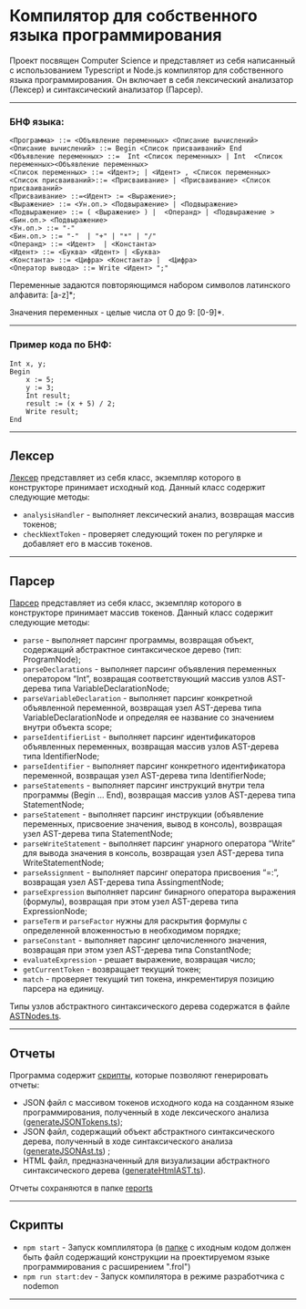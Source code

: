 # Компилятор для собственного языка программирования

Проект посвящен Computer Science и представляет из себя написанный с использованием Typescript и Node.js компилятор для собственного языка программирования. Он включает в себя лексический анализатор (Лексер) и синтаксический анализатор (Парсер).

---
### БНФ языка:
```
<Программа> ::= <Объявление переменных> <Описание вычислений>
<Описание вычислений> ::= Begin <Список присваиваний> End
<Объявление переменных> ::=  Int <Список переменных> | Int  <Список переменных><Объявление переменных>
<Список переменных> ::= <Идент>; | <Идент> , <Список переменных>
<Список присваиваний>::= <Присваивание> | <Присваивание> <Список присваиваний>
<Присваивание> ::=<Идент> := <Выражение>;
<Выражение> ::= <Ун.оп.> <Подвыражение> | <Подвыражение>
<Подвыражение> ::= ( <Выражение> ) |  <Операнд> | <Подвыражение > <Бин.оп.> <Подвыражение>
<Ун.оп.> ::= "-"
<Бин.оп.> ::= "-"  | "+" | "*" | "/"
<Операнд> ::= <Идент>  | <Константа>
<Идент> ::= <Буква> <Идент> | <Буква>
<Константа> ::= <Цифра> <Константа> |  <Цифра>
<Оператор вывода> ::= Write <Идент> ";"
```

Переменные задаются повторяющимся набором символов латинского алфавита: [a-z]*; 

Значения переменных - целые числа от 0 до 9: [0-9]*.

---
### Пример кода по БНФ:
```
Int x, y;
Begin
    x := 5;
    y := 3;
    Int result;
    result := (x + 5) / 2;
    Write result;
End
```
---
## Лексер

[Лексер](src/Lexer/Lexer.ts) представляет из себя класс, экземпляр которого в конструкторе принимает исходный код. Данный класс содержит следующие методы:

- `analysisHandler` - выполняет лексический анализ, возвращая массив токенов;
- `checkNextToken` - проверяет следующий токен по регулярке и добавляет его в массив токенов.

---
## Парсер

[Парсер](src/Parser/Parser.ts) представляет из себя класс, экземпляр которого в конструкторе принимает массив токенов. Данный класс содержит следующие методы:

- `parse` - выполняет парсинг программы, возвращая объект, содержащий абстрактное синтаксическое дерево (тип: ProgramNode);
- `parseDeclarations` - выполняет парсинг объявления переменных оператором “Int”, возвращая соответствующий массив узлов AST-дерева типа VariableDeclarationNode;
- `parseVariableDeclaration` - выполняет парсинг конкретной объявленной переменной, возвращая узел AST-дерева типа VariableDeclarationNode и определяя ее название со значением внутри объекта scope;
- `parseIdentifierList` - выполняет парсинг идентификаторов объявленных переменных, возвращая массив узлов AST-дерева типа IdentifierNode;
- `parseIdentifier` - выполняет парсинг конкретного идентификатора переменной, возвращая узел AST-дерева типа IdentifierNode;
- `parseStatements` - выполняет парсинг инструкций внутри тела программы (Begin … End), возвращая массив узлов AST-дерева типа StatementNode;
- `parseStatement` - выполняет парсинг инструкции (объявление переменных, присвоение значения, вывод в консоль), возвращая узел AST-дерева типа StatementNode;
- `parseWriteStatement` - выполняет парсинг унарного оператора “Write” для вывода значения в консоль, возвращая узел AST-дерева типа WriteStatementNode;
- `parseAssignment` - выполняет парсинг оператора присвоения “=:”, возвращая узел AST-дерева типа AssingmentNode;
- `parseExpression` выполняет парсинг бинарного оператора выражения (формулы), возвращая при этом узел AST-дерева типа ExpressionNode;
- `parseTerm` и `parseFactor` нужны для раскрытия формулы с определенной вложенностью в необходимом порядке;
- `parseConstant` - выполняет парсинг целочисленного значения, возвращая при этом узел AST-дерева типа ConstantNode;
- `evaluateExpression` - решает выражение, возвращая число;
- `getCurrentToken` - возвращает текущий токен;
- `match` - проверяет текущий тип токена, инкрементируя позицию парсера на единицу.

Типы узлов абстрактного синтаксического дерева содержатся в файле [ASTNodes.ts](src/Parser/AST/ASTNodes.ts).

---
## Отчеты

Программа  содержит [скрипты](src/scripts), которые позволяют генерировать отчеты:
- JSON файл с массивом токенов исходного кода на созданном языке программирования, полученный в ходе лексического анализа ([generateJSONTokens.ts](src/scripts/generateJsonTokens.ts));
- JSON файл, содержащий объект абстрактного синтаксического дерева, полученный в ходе синтаксического анализа ([generateJSONAst.ts](src/scripts/generateJsonAST.ts)) ;
- HTML файл, предназначенный для визуализации абстрактного синтаксического дерева ([generateHtmlAST.ts](src/scripts/generateHtmlAST.ts)).

Отчеты сохраняются в папке [reports](src/reports)

---
## Скрипты

- `npm start` - Запуск комплилятора (в [папке](src) с иходным кодом должен быть файл содержащий конструкции на проектируемом языке программирования с расширением ".frol")
- `npm run start:dev` - Запуск компилятора в режиме разработчика с nodemon

---